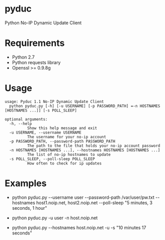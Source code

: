 # pyduc
Python No-IP Dynamic Update Client

# Requirements
- Python 2.7
- Python requests library
- Openssl >= 0.9.8g

# Usage
```
usage: Pyduc 1.1 No-IP Dynamic Update Client 
  python pyduc.py [-h] [-u USERNAME] [-p PASSWORD_PATH] =-n HOSTNAMES [HOSTNAMES ...]] [-s POLL_SLEEP]                                                                                                                                                                                    

optional arguments:
  -h, --help                                       
          Show this help message and exit
  -u USERNAME, --username USERNAME                 
          The username for your no-ip account
  -p PASSWORD_PATH, --password-path PASSWORD_PATH  
          The path to the file that holds your no-ip account password
  -n HOSTNAMES [HOSTNAMES ...], --hostnames HOSTNAMES [HOSTNAMES ...] 
          The list of no-ip hostnames to update                                                             
  -s POLL_SLEEP, --poll-sleep POLL_SLEEP 
          How often to check for ip updates
```

 # Examples
 - python pyduc.py --username user --password-path /var/user/pw.txt --hostnames host1.noip.net, host2.noip.net --poll-sleep "5 minutes, 3 seconds, 1 hour"
 
 - python pyduc.py -u user -n host.noip.net
 
 - python pyduc.py --hostnames host.noip.net -u -s "10 minutes 17 seconds"
 
